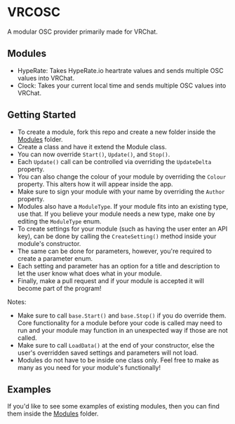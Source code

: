 # VRCOSC
A modular OSC provider primarily made for VRChat.

## Modules
- HypeRate: Takes HypeRate.io heartrate values and sends multiple OSC values into VRChat.
- Clock: Takes your current local time and sends multiple OSC values into VRChat.

## Getting Started
- To create a module, fork this repo and create a new folder inside the [Modules](https://github.com/VolcanicArts/VRCOSC/tree/master/VRCOSC.Game/Modules/Modules) folder.
- Create a class and have it extend the Module class.
- You can now override `Start()`, `Update()`, and `Stop()`.
- Each `Update()` call can be controlled via overriding the `UpdateDelta` property.
- You can also change the colour of your module by overriding the `Colour` property. This alters how it will appear inside the app.
- Make sure to sign your module with your name by overriding the `Author` property.
- Modules also have a `ModuleType`. If your module fits into an existing type, use that. If you believe your module needs a new type, make one by editing the `ModuleType` enum.
- To create settings for your module (such as having the user enter an API key), can be done by calling the `CreateSetting()` method inside your module's constructor.
- The same can be done for parameters, however, you're required to create a parameter enum.
- Each setting and parameter has an option for a title and description to let the user know what does what in your module.
- Finally, make a pull request and if your module is accepted it will become part of the program!

Notes:
- Make sure to call `base.Start()` and `base.Stop()` if you do override them. Core functionality for a module before your code is called may need to run and your module may function in an unexpected way if those are not called.
- Make sure to call `LoadData()` at the end of your constructor, else the user's overridden saved settings and parameters will not load.
- Modules do not have to be inside one class only. Feel free to make as many as you need for your module's functionally!

## Examples
If you'd like to see some examples of existing modules, then you can find them inside the [Modules](https://github.com/VolcanicArts/VRCOSC/tree/master/VRCOSC.Game/Modules/Modules) folder.
